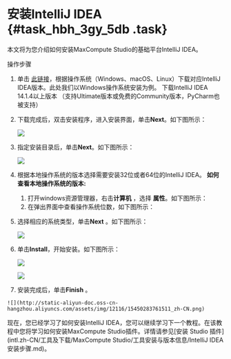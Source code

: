 # 安装IntelliJ IDEA {#task_hbh_3gy_5db .task}

本文将为您介绍如何安装MaxCompute Studio的基础平台IntelliJ IDEA。

操作步骤

1.  单击 [此链接](https://www.jetbrains.com/idea/?spm=5176.doc50889.2.1.0ohIYs)，根据操作系统（Windows、macOS、Linux）下载对应IntelliJ IDEA版本。此处我们以Windows操作系统安装为例。 下载IntelliJ IDEA 14.1.4以上版本 （支持Ultimate版本或免费的Community版本，PyCharm也被支持）
2.  下载完成后，双击安装程序，进入安装界面，单击**Next**。如下图所示： 

    ![](http://static-aliyun-doc.oss-cn-hangzhou.aliyuncs.com/assets/img/12116/15450283761503_zh-CN.png)

3.  指定安装目录后，单击**Next**。如下图所示： 

    ![](http://static-aliyun-doc.oss-cn-hangzhou.aliyuncs.com/assets/img/12116/15450283761504_zh-CN.png)

4.  根据本地操作系统的版本选择需要安装32位或者64位的IntelliJ IDEA。 **如何查看本地操作系统的版本:** 
    1.  打开windows资源管理器，右击**计算机** ，选择 **属性**。如下图所示： 
    2.  在弹出界面中查看操作系统位数，如下图所示： 
5.  选择相应的系统类型，单击**Next** 。如下图所示： 

    ![](http://static-aliyun-doc.oss-cn-hangzhou.aliyuncs.com/assets/img/12116/15450283761507_zh-CN.png)

6.  单击**Install**，开始安装。如下图所示： 

    ![](http://static-aliyun-doc.oss-cn-hangzhou.aliyuncs.com/assets/img/12116/15450283761508_zh-CN.png)

    ![](http://static-aliyun-doc.oss-cn-hangzhou.aliyuncs.com/assets/img/12116/15450283761510_zh-CN.png)

7.   安装完成后，单击**Finish** 。 

    ![](http://static-aliyun-doc.oss-cn-hangzhou.aliyuncs.com/assets/img/12116/15450283761511_zh-CN.png)


现在，您已经学习了如何安装IntelliJ IDEA，您可以继续学习下一个教程。在该教程中您将学习如何安装MaxCompute Studio插件。详情请参见[安装 Studio 插件](intl.zh-CN/工具及下载/MaxCompute Studio/工具安装与版本信息/IntelliJ IDEA安装步骤.md)。


